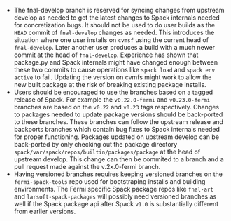 * The fnal-develop branch is reserved for syncing changes from upstream develop as needed to get the latest changes to Spack internals needed for concretization bugs. It should not be used to do user builds as the `HEAD` commit of `fnal-develop` changes as needed. This introduces the situation where one user installs on `cvmsf` using the current head of `fnal-develop`. Later another user produces a build with a much newer commit at the head of `fnal-develop`. Experience has shown that package.py and Spack internals might have changed enough between these two commits to cause operations like `spack load` and `spack env active` to fail. Updating the version on cvmfs might work to allow the new built package at the risk of breaking existing package installs.
* Users should be encouraged to use the branches based on a tagged release of Spack. For example the `v0.22.0-fermi` and `v0.23.0-fermi` branches are based on the `v0.22` and `v0.23` tags respectively. Changes to packages needed to update package versions should be back-ported to these branches. These branches can follow the upstream release and backports branches which contain bug fixes to Spack internals needed for proper functioning. Packages updated on upstream develop can be back-ported by only checking out the package directory `spack/var/spack/repos/builtin/packages/package` at the head of upstream develop. This change can then be commited to a branch and a pull request made against the v.2x.0-fermi branch.
* Having versioned branches requires keeping versioned branches on the `fermi-spack-tools` repo used for bootstraping installs and building environments. The Fermi specific Spack package repos like `fnal-art` and `larsoft-spack-packages` will possibly need versioned branches as well if the Spack package api after Spack `v1.0` is substantially different from earlier versions.
